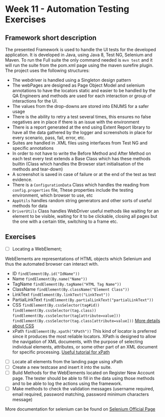 # Week 11 - Automation Testing Exercises

## Framework short description

The presented Framework is used to handle the UI tests for the developed application.
It is developed in Java, using Java 8, Test NG, Selenium and Maven.
To run the Full suite the only command needed is ```mvn test``` and it will run the suite from the pom.xml page using the maven surefire plugin.
The project uses the following structures:

- The webdriver is handled using a Singleton design pattern
- The webPages are designed as Page Object Model and selenium annotations to have the locators static and easier to be handled by the QA Engineers and methods are used for each interaction or group of interactions for the UI.
- The values from the drop-downs are stored into ENUMS for a safer usage
- There is the ability to retry a test several times, this ensures no false negatives are in place if there is an issue with the environment
- There is a report generated at the end using Extent Report library to have all the data gathered by the logger and screenshots in place for every scenario, pass, fail, error, etc.
- Suites are handled in .XML files using interfaces from Test NG and specific annotations
- In order to not have to write the Before Method and After Method on each test every test extends a Base Class which has these methods builtin (Class which handles the Browser start initialisation of the methods and tear-down)
- A screenshot is saved in case of failure or at the end of the test as test evidence.
- There is a ```ConfigurationData``` Class which handles the reading from ```config.properties``` file, These properties include the testing environment, which browser to use, etc
- ```AppUtils``` handles random string generators and other sorts of useful methods for data
- ```DriverUtils``` Class handles WebDriver useful methods like waiting for an element to be visible, waiting for it to be clickable, closing all pages but the one with a certain title, switching to a frame etc.

## Exercises

- [ ] Locating a WebElement;

WebElements are representations of HTML objects which Selenium and thus the automated browser can interact with.

- ID ```findElement(By.id("IdName"))```
- Name ```findElement(By.name("Name"))```
- TagName ```findElement(By.tagName("HTML Tag Name"))```
- ClassName ```findElement(By.className("Element Class"))```
- LinkText ```findElement(By.linkText("LinkText"))```
- PartialLinkText ```findElement(By.partialLinkText("partialLinkText"))```
- CSS ```findElement(By.cssSelector(tag#id))``` ```findElement(By.cssSelector(tag.class))``` ```findElement(By.cssSelector(tag[attribute=value]))``` ```findElement(By.cssSelector(tag.class[attribute=value]))```
[More details about CSS](https://www.softwaretestingmaterial.com/css-selector-selenium-webdriver-tutorial/)
- xPath ```findElement(By.xpath("XPath"))```
This kind of locator is preferred since it produces the most reliable locators. XPath is designed to allow the navigation of XML documents, with the purpose of selecting individual elements, attributes, or some other part of an XML document for specific processing.
[Useful tutorial for xPath](https://www.guru99.com/xpath-selenium.html)

- [ ] Locate all elements from the landing page using xPath
- [ ] Create a new testcase and insert it into the suite.
- [ ] Build Methods for the WebElements located on Register New Account page. The tester should be able to fill in the data using those methods and to be able to log the actions using the framework.
- [ ] Make methods to check the validation messages (username required, email required, password matching, password minimum characters message)

More documentation for selenium can be found on [Selenium Official Page](https://selenium.dev/documentation/en/getting_started/)
